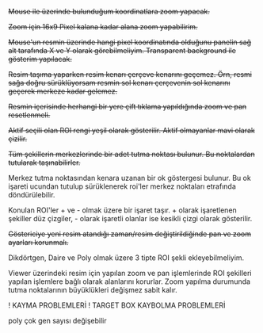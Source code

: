 ~~Mouse ile üzerinde bulunduğum koordinatlara zoom yapacak.~~

 ~~Zoom için 16x9 Pixel kalana kadar alana zoom yapabilirim.~~

~~Mouse'un resmin üzerinde hangi pixel koordinatında olduğunu panelin sağ alt tarafında X ve Y olarak görebilmeliyim. Transparent background ile gösterim yapılacak.~~

~~Resim taşıma yaparken resim kenarı çerçeve kenarını geçemez. Örn, resmi sağa doğru sürüklüyorsam resmin sol kenarı çerçevenin sol kenarını geçerek merkeze kadar gelemez.~~

~~Resmin içerisinde herhangi bir yere çift tıklama yapıldığında zoom ve pan resetlenmeli.~~

~~Aktif seçili olan ROI rengi yeşil olarak gösterilir. Aktif olmayanlar mavi olarak çizilir.~~

~~Tüm şekillerin merkezlerinde bir adet tutma noktası bulunur. Bu noktalardan tutularak taşınabilirler.~~

Merkez tutma noktasından kenara uzanan bir ok göstergesi bulunur. Bu ok işareti ucundan tutulup sürüklenerek roi'ler merkez noktaları etrafında döndürülebilir.

Konulan ROI'ler + ve - olmak üzere bir işaret taşır. + olarak işaretlenen şekiller düz çizgiler, - olarak işaretli olanlar ise kesikli çizgi olarak gösterilir.

~~Göstericiye yeni resim atandığı zaman/resim değiştirildiğinde pan ve zoom ayarları korunmalı.~~

Dikdörtgen, Daire ve Poly olmak üzere 3 tipte ROI şekli ekleyebilmeliyim.

Viewer üzerindeki resim için yapılan zoom ve pan işlemlerinde ROI şekilleri yapılan işlemlere bağlı olarak alanlarını korurlar. Zoom yapılma durumunda tutma noktalarının büyüklükleri değişmez sabit kalır.

! KAYMA PROBLEMLERİ 
! TARGET BOX KAYBOLMA PROBLEMLERİ

poly çok gen sayısı değişebilir